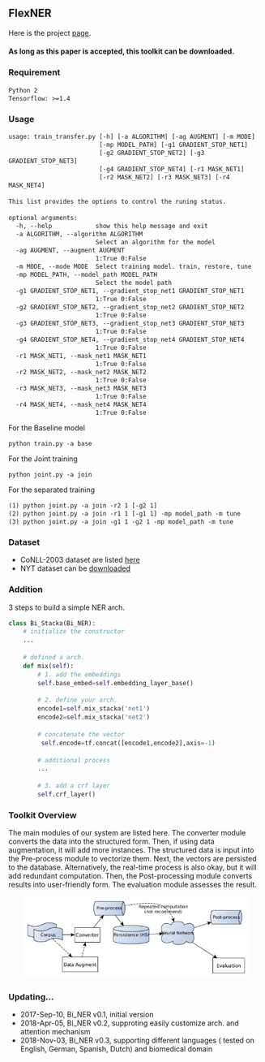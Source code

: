 ## FlexNER
Here is the project [page](https://liftkkkk.github.io/FLEXNER/).

#### As long as this paper is accepted, this toolkit can be downloaded.

### Requirement

    Python 2  
    Tensorflow: >=1.4  
    
### Usage
```
usage: train_transfer.py [-h] [-a ALGORITHM] [-ag AUGMENT] [-m MODE]
                         [-mp MODEL_PATH] [-g1 GRADIENT_STOP_NET1]
                         [-g2 GRADIENT_STOP_NET2] [-g3 GRADIENT_STOP_NET3]
                         [-g4 GRADIENT_STOP_NET4] [-r1 MASK_NET1]
                         [-r2 MASK_NET2] [-r3 MASK_NET3] [-r4 MASK_NET4]

This list provides the options to control the runing status.

optional arguments:
  -h, --help            show this help message and exit
  -a ALGORITHM, --algorithm ALGORITHM
                        Select an algorithm for the model
  -ag AUGMENT, --augment AUGMENT
                        1:True 0:False
  -m MODE, --mode MODE  Select training model. train, restore, tune
  -mp MODEL_PATH, --model_path MODEL_PATH
                        Select the model path
  -g1 GRADIENT_STOP_NET1, --gradient_stop_net1 GRADIENT_STOP_NET1
                        1:True 0:False
  -g2 GRADIENT_STOP_NET2, --gradient_stop_net2 GRADIENT_STOP_NET2
                        1:True 0:False
  -g3 GRADIENT_STOP_NET3, --gradient_stop_net3 GRADIENT_STOP_NET3
                        1:True 0:False
  -g4 GRADIENT_STOP_NET4, --gradient_stop_net4 GRADIENT_STOP_NET4
                        1:True 0:False
  -r1 MASK_NET1, --mask_net1 MASK_NET1
                        1:True 0:False
  -r2 MASK_NET2, --mask_net2 MASK_NET2
                        1:True 0:False
  -r3 MASK_NET3, --mask_net3 MASK_NET3
                        1:True 0:False
  -r4 MASK_NET4, --mask_net4 MASK_NET4
                        1:True 0:False

```

  For the Baseline model
```
python train.py -a base 
```
For the Joint training
```
python joint.py -a join
```
For the separated training
```
(1) python joint.py -a join -r2 1 [-g2 1]
(2) python joint.py -a join -r1 1 [-g1 1] -mp model_path -m tune
(3) python joint.py -a join -g1 1 -g2 1 -mp model_path -m tune
```
    
### Dataset

+ CoNLL-2003 dataset are listed [here](https://github.com/synalp/NER/tree/master/corpus/CoNLL-2003)  
+ NYT dataset can be [downloaded](https://github.com/shanzhenren/CoType)  

### Addition

3 steps to build a simple NER arch.
```python
class Bi_Stacka(Bi_NER):
    # initialize the constructor
    ...
    
    # defined a arch.
    def mix(self):
        # 1. add the embeddings
        self.base_embed=self.embedding_layer_base()
		
        # 2. define your arch.
        encode1=self.mix_stacka('net1')
        encode2=self.mix_stacka('net2')
        
        # concatenate the vector
         self.encode=tf.concat([encode1,encode2],axis=-1)

        # additional process
    	...
    	
    	# 3. add a crf layer
    	self.crf_layer()
```
### Toolkit Overview

The main modules of our system are listed here. The converter module converts the data into the structured form. Then, if using data augmentation, it will add more instances. The structured data is input into the Pre-process module to vectorize them. Next, the vectors are persisted to the database. Alternatively, the real-time process is also okay, but it will add redundant computation. Then, the Post-processing module converts results into user-friendly form. The evaluation module assesses the result.  
<div align="center">
<img src="./icon/ner_pipline.png" width="450" />
</div> 


### Updating...

* 2017-Sep-10, Bi_NER v0.1, initial version
* 2018-Apr-05, Bi_NER v0.2, supproting easily customize arch. and attention mechanism
* 2018-Nov-03, Bi_NER v0.3, supporting different languages ( tested on English, German, Spanish, Dutch) and biomedical domain

